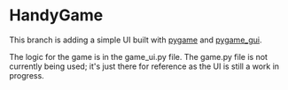 # HandyGame

This branch is adding a simple UI built with [pygame](https://www.pygame.org/docs/) and [pygame_gui](https://pygame-gui.readthedocs.io/en/latest/index.html).

The logic for the game is in the game_ui.py file. The game.py file is not currently being used; it's just there for reference as the UI is still a work
in progress.